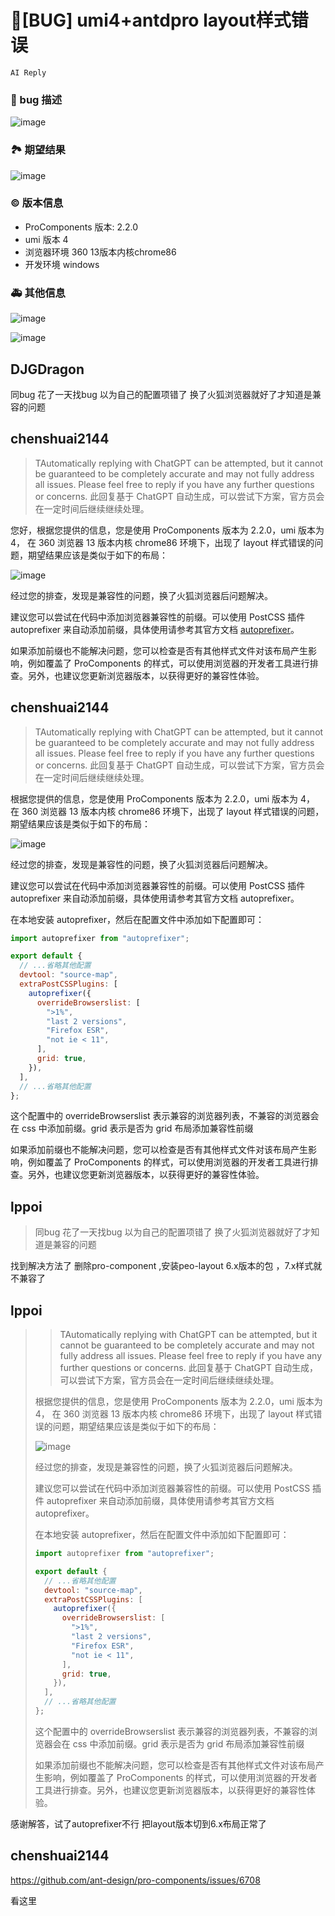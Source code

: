 # 🐛[BUG] umi4+antdpro layout样式错误

`AI Reply`

### 🐛 bug 描述

![image](https://user-images.githubusercontent.com/64509267/221395674-4024a1fe-e1eb-4360-bb81-20f0b08cce16.png)

### 🏞 期望结果

![image](https://user-images.githubusercontent.com/64509267/221395777-79888c80-c1e9-4d90-a107-7b9add36f8fd.png)

### © 版本信息

- ProComponents 版本: 2.2.0
- umi 版本 4
- 浏览器环境 360 13版本内核chrome86
- 开发环境 windows

### 🚑 其他信息

![image](https://user-images.githubusercontent.com/64509267/221395760-a3bbc50c-c12c-4096-b634-2e86759993f9.png)

![image](https://user-images.githubusercontent.com/64509267/221395698-e0a14491-b904-4794-b6b4-53a5398f4c1c.png)

## DJGDragon

同bug 花了一天找bug 以为自己的配置项错了 换了火狐浏览器就好了才知道是兼容的问题

## chenshuai2144

> TAutomatically replying with ChatGPT can be attempted, but it cannot be guaranteed to be completely accurate and may not fully address all issues. Please feel free to reply if you have any further questions or concerns.
> 此回复基于 ChatGPT 自动生成，可以尝试下方案，官方员会在一定时间后继续继续处理。

您好，根据您提供的信息，您是使用 ProComponents 版本为 2.2.0，umi 版本为 4， 在 360 浏览器 13 版本内核 chrome86 环境下，出现了 layout 样式错误的问题，期望结果应该是类似于如下的布局：

![image](https://user-images.githubusercontent.com/64509267/221395777-79888c80-c1e9-4d90-a107-7b9add36f8fd.png)

经过您的排查，发现是兼容性的问题，换了火狐浏览器后问题解决。

建议您可以尝试在代码中添加浏览器兼容性的前缀。可以使用 PostCSS 插件 autoprefixer 来自动添加前缀，具体使用请参考其官方文档 [autoprefixer](https://github.com/postcss/autoprefixer)。

如果添加前缀也不能解决问题，您可以检查是否有其他样式文件对该布局产生影响，例如覆盖了 ProComponents 的样式，可以使用浏览器的开发者工具进行排查。另外，也建议您更新浏览器版本，以获得更好的兼容性体验。

## chenshuai2144

> TAutomatically replying with ChatGPT can be attempted, but it cannot be guaranteed to be completely accurate and may not fully address all issues. Please feel free to reply if you have any further questions or concerns.
> 此回复基于 ChatGPT 自动生成，可以尝试下方案，官方员会在一定时间后继续继续处理。

根据您提供的信息，您是使用 ProComponents 版本为 2.2.0，umi 版本为 4， 在 360 浏览器 13 版本内核 chrome86 环境下，出现了 layout 样式错误的问题，期望结果应该是类似于如下的布局：

![image](https://user-images.githubusercontent.com/64509267/221395777-79888c80-c1e9-4d90-a107-7b9add36f8fd.png)

经过您的排查，发现是兼容性的问题，换了火狐浏览器后问题解决。

建议您可以尝试在代码中添加浏览器兼容性的前缀。可以使用 PostCSS 插件 autoprefixer 来自动添加前缀，具体使用请参考其官方文档 autoprefixer。

在本地安装 autoprefixer，然后在配置文件中添加如下配置即可：

```javascript
import autoprefixer from "autoprefixer";

export default {
  // ...省略其他配置
  devtool: "source-map",
  extraPostCSSPlugins: [
    autoprefixer({
      overrideBrowserslist: [
        ">1%",
        "last 2 versions",
        "Firefox ESR",
        "not ie < 11",
      ],
      grid: true,
    }),
  ],
  // ...省略其他配置
};
```

这个配置中的 overrideBrowserslist 表示兼容的浏览器列表，不兼容的浏览器会在 css 中添加前缀。grid 表示是否为 grid 布局添加兼容性前缀

如果添加前缀也不能解决问题，您可以检查是否有其他样式文件对该布局产生影响，例如覆盖了 ProComponents 的样式，可以使用浏览器的开发者工具进行排查。另外，也建议您更新浏览器版本，以获得更好的兼容性体验。

## lppoi

> 同bug 花了一天找bug 以为自己的配置项错了 换了火狐浏览器就好了才知道是兼容的问题

找到解决方法了 删除pro-component ,安装peo-layout 6.x版本的包 ，7.x样式就不兼容了

## lppoi

> > TAutomatically replying with ChatGPT can be attempted, but it cannot be guaranteed to be completely accurate and may not fully address all issues. Please feel free to reply if you have any further questions or concerns.
> > 此回复基于 ChatGPT 自动生成，可以尝试下方案，官方员会在一定时间后继续继续处理。
>
> 根据您提供的信息，您是使用 ProComponents 版本为 2.2.0，umi 版本为 4， 在 360 浏览器 13 版本内核 chrome86 环境下，出现了 layout 样式错误的问题，期望结果应该是类似于如下的布局：
>
> ![image](https://user-images.githubusercontent.com/64509267/221395777-79888c80-c1e9-4d90-a107-7b9add36f8fd.png)
>
> 经过您的排查，发现是兼容性的问题，换了火狐浏览器后问题解决。
>
> 建议您可以尝试在代码中添加浏览器兼容性的前缀。可以使用 PostCSS 插件 autoprefixer 来自动添加前缀，具体使用请参考其官方文档 autoprefixer。
>
> 在本地安装 autoprefixer，然后在配置文件中添加如下配置即可：
>
> ```js
> import autoprefixer from "autoprefixer";
>
> export default {
>   // ...省略其他配置
>   devtool: "source-map",
>   extraPostCSSPlugins: [
>     autoprefixer({
>       overrideBrowserslist: [
>         ">1%",
>         "last 2 versions",
>         "Firefox ESR",
>         "not ie < 11",
>       ],
>       grid: true,
>     }),
>   ],
>   // ...省略其他配置
> };
> ```
>
> 这个配置中的 overrideBrowserslist 表示兼容的浏览器列表，不兼容的浏览器会在 css 中添加前缀。grid 表示是否为 grid 布局添加兼容性前缀
>
> 如果添加前缀也不能解决问题，您可以检查是否有其他样式文件对该布局产生影响，例如覆盖了 ProComponents 的样式，可以使用浏览器的开发者工具进行排查。另外，也建议您更新浏览器版本，以获得更好的兼容性体验。

感谢解答，试了autoprefixer不行 把layout版本切到6.x布局正常了

## chenshuai2144

https://github.com/ant-design/pro-components/issues/6708

看这里
